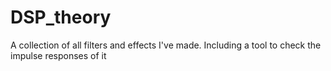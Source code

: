 # DSP_theory
A collection of all filters and effects I've made. Including a tool to check the impulse responses of it
